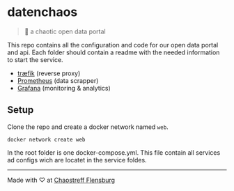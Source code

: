 # datenchaos
> 💾 a chaotic open data portal

This repo contains all the configuration and code for our open data portal and api. Each folder should contain a readme with the needed information to start  the service.

- [træfik](./traefik) (reverse proxy)
- [Prometheus](./prometheus) (data scrapper)
- [Grafana](./grafana) (monitoring & analytics)

## Setup
Clone the repo and create a docker network named `web`.
```
docker network create web
```

In the root folder is one docker-compose.yml. This file contain all services ad configs wich are locatet in the service foldes.

---
Made with ♡ at [Chaostreff Flensburg](https://twitter.com/chaos_fl)
